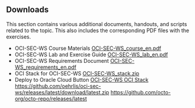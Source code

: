 <!-- markdownlint-disable MD033 -->
<!-- markdownlint-disable MD041 -->
## Downloads

This section contains various additional documents, handouts, and scripts
related to the topic. This also includes the corresponding PDF files with the
exercises.

- OCI-SEC-WS Course Materials [OCI-SEC-WS_course_en.pdf](OCI-SEC-WS_course_en.pdf)
- OCI-SEC-WS Lab and Exercise Guide [OCI-SEC-WS_lab_en.pdf](OCI-SEC-WS_lab_en.pdf)
- OCI-SEC-WS Requirements Document [OCI-SEC-WS_requirements_en.pdf](OCI-SEC-WS_requirements_en.pdf)
- OCI Stack for OCI-SEC-WS [OCI-SEC-WS_stack.zip](https://code.oradba.ch/oci-sec-ws/others/oci-sec-ws_stack.zip)
- Deploy to Oracle Cloud Button [OCI-SEC-WS OCI Stack](https://cloud.oracle.com/resourcemanager/stacks/create?tenant=trivadisbdsxsp&region=eu-frankfurt-1&zipUrl=https://code.oradba.ch/oci-sec-ws/others/oci-sec-ws_stack.zip)
https://github.com/oehrlis/oci-sec-ws/releases/latest/download/latest.zip
https://github.com/octo-org/octo-repo/releases/latest